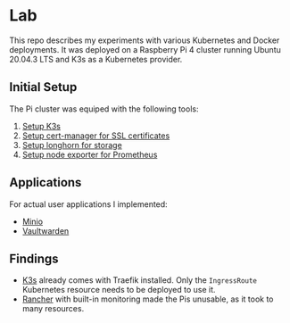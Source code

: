 # Lab

This repo describes my experiments with various Kubernetes and Docker deployments. It was deployed on a Raspberry Pi 4 cluster running Ubuntu 20.04.3 LTS and K3s as a Kubernetes provider.

## Initial Setup

The Pi cluster was equiped with the following tools:

1. [Setup K3s](./k3s/README.md)
2. [Setup cert-manager for SSL certificates](./cert-manager/README.md)
3. [Setup longhorn for storage](./longhorn/README.md)
4. [Setup node exporter for Prometheus](./prometheus-grafana/README.md)

## Applications

For actual user applications I implemented:

- [Minio](./minio/README.md)
- [Vaultwarden](./vaultwarden/README.md)

## Findings

- [K3s](./k3s/README.md) already comes with Traefik installed. Only the `IngressRoute` Kubernetes resource needs to be deployed to use it.
- [Rancher](./rancher/README.md) with built-in monitoring made the Pis unusable, as it took to many resources.
